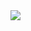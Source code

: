 <a href="https://github.com/nysos3">
<img align="center" src="https://github-readme-stats.vercel.app/api/top-langs/?username=nysos3&theme=solarized-dark&layout=compact&hide=html" />
</a>

<!--
**nysos3/nysos3** is a ✨ _special_ ✨ repository because its `README.md` (this file) appears on your GitHub profile.

Here are some ideas to get you started:

- 🔭 I’m currently working on ...
- 🌱 I’m currently learning ...
- 👯 I’m looking to collaborate on ...
- 🤔 I’m looking for help with ...
- 💬 Ask me about ...
- 📫 How to reach me: ...
- 😄 Pronouns: ...
- ⚡ Fun fact: ...
-->

